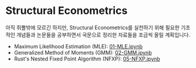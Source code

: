 # Structural Econometrics

아직 쥐뿔밖에 모르긴 하지만, Structural Econometrics를 실천하기 위해 필요한 기초적인 개념들과 논문들을 공부하면서 국문으로 정리한 자료들을 조금씩 올릴 계획입니다.

- Maximum Likelihood Estimation (MLE): [01-MLE.ipynb](https://github.com/eurobae/structural-kr/blob/main/01-MLE.ipynb)
- Generalized Method of Moments (GMM): [02-GMM.ipynb](https://github.com/eurobae/structural-kr/blob/main/02-GMM.ipynb)
- Rust's Nested Fixed Point Algorithm (NFXP): [05-NFXP.ipynb](https://github.com/eurobae/structural-kr/blob/main/05-NFXP.ipynb)
